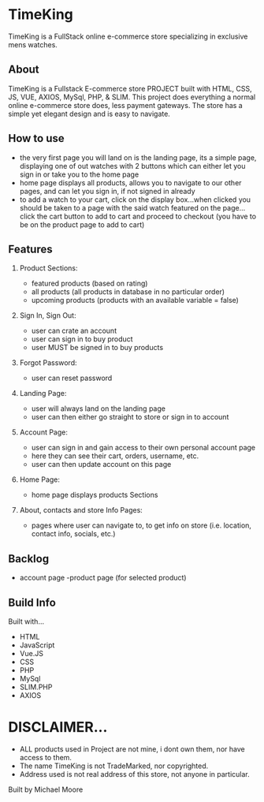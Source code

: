# TimeKing
TimeKing is a FullStack online e-commerce store specializing in exclusive mens watches.

## About 
TimeKing is a Fullstack E-commerce store PROJECT built with HTML, CSS, JS, VUE, AXIOS, MySql, PHP, & SLIM. This project does everything a normal online e-commerce store does, less payment gateways. The store has a  simple yet elegant design and is easy to navigate.

## How to use

- the very first page you will land on is the landing page, its a simple page, displaying one of out watches with 2 buttons which can either let you sign in or take you to the home page
- home page displays all products, allows you to navigate to our other pages, and can let you sign in, if not signed in already
- to add a watch to your cart, click on the display box...when clicked you should be taken to a page with the said watch featured on the page... click the cart button to add to cart and proceed to checkout (you have to be on the product page to add to cart)

## Features

1. Product Sections: 
    + featured products (based on rating)
    + all products (all products in database in no particular order)
    + upcoming products (products with an available variable = false)

2. Sign In, Sign Out:
    + user can crate an account
    + user can sign in to buy product
    + user MUST be signed in to buy products

3. Forgot Password: 
    + user can reset password

4. Landing Page:
    + user will always land on the landing page
    + user can then either go straight to store or sign in to account

5. Account Page:
    + user can sign in and gain access to their own personal account page
    + here they can see their cart, orders, username, etc.
    + user can then update account on this page

6. Home Page: 
    + home page displays products Sections
 
7. About, contacts and store Info Pages:
    + pages where user can navigate to, to get info on store (i.e. location, contact info, socials, etc.)

## Backlog

- account page
-product page (for selected product)

## Build Info

Built with...
- HTML 
- JavaScript
- Vue.JS
- CSS
- PHP
- MySql
- SLIM.PHP
- AXIOS

# DISCLAIMER...
- ALL products used in Project are not mine, i dont own them, nor have access to them.
- The name TimeKing is not TradeMarked, nor copyrighted.
- Address used is not real address of this store, not anyone in particular.

Built by Michael Moore